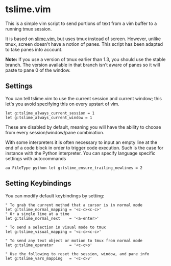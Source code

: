 tslime.vim
==========

This is a simple vim script to send portions of text from a vim buffer to a
running tmux session.

It is based on
[slime.vim](http://technotales.wordpress.com/2007/10/03/like-slime-for-vim/),
but uses tmux instead of screen. However, unlike tmux, screen doesn't have
a notion of panes. This script has been adapted to take panes into account.

**Note:** If you use a version of tmux earlier than 1.3, you should use the
stable branch. The version available in that branch isn't aware of panes so it
will paste to pane 0 of the window.

Settings
--------

You can tell tslime.vim to use the current session and current window; this
let's you avoid specifying this on every upstart of vim.

```vim
let g:tslime_always_current_session = 1
let g:tslime_always_current_window = 1
```

These are disabled by default, meaning you will have the ability to choose from
every session/window/pane combination.


With some interpreters it is often necessary to input an empty line at the end
of a code block in order to trigger code execution. Such is the case for
instance with the Python interpreter.
You can specify language specific settings with autocommands

```vim
au FileType python let g:tslime_ensure_trailing_newlines = 2
```


Setting Keybindings
-------------------

You can modify default keybindings by setting:

``` vim
" To grab the current method that a cursor is in normal mode
let g:tslime_normal_mapping = '<c-c><c-c>'
" Or a single line at a time
let g:tslime_normal_next    = '<a-enter>'

" To send a selection in visual mode to tmux
let g:tslime_visual_mapping = '<c-c><c-c>'

" To send any text object or motion to tmux from normal mode
let g:tslime_operator       = '<c-c>o'

" Use the following to reset the session, window, and pane info
let g:tslime_vars_mapping   = '<c-c>v'
```
